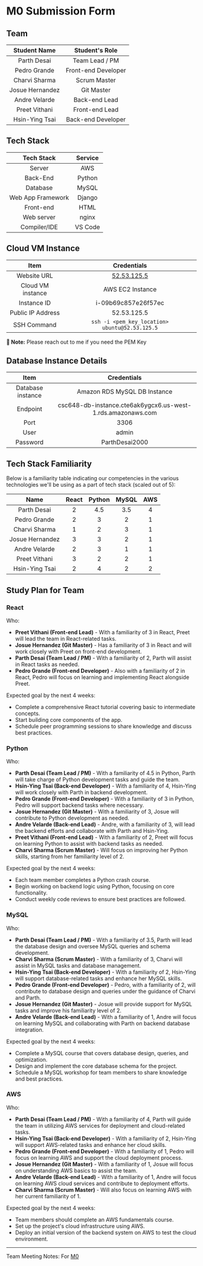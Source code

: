 # M0 Submission Form

## Team

|  Student Name   |   Student's Role    |
| :-------------: | :-----------------: |
|   Parth Desai   |   Team Lead / PM    |
|  Pedro Grande   | Front-end Developer |
|  Charvi Sharma  |    Scrum Master     |
| Josue Hernandez |     Git Master      |
|  Andre Velarde  |    Back-end Lead    |
|  Preet Vithani  |   Front-end Lead    |
| Hsin-Ying Tsai  | Back-end Developer  |

## Tech Stack

|    Tech Stack     | Service |
| :---------------: | :-----: |
|      Server       |   AWS   |
|     Back-End      | Python  |
|     Database      |  MySQL  |
| Web App Framework | Django  |
|     Front-end     |  HTML   |
|    Web server     |  nginx  |
|   Compiler/IDE    | VS Code |

## Cloud VM Instance

|       Item        |                  Credentials                   |
| :---------------: | :--------------------------------------------: |
|    Website URL    |       [52.53.125.5](http://52.53.125.5/)       |
| Cloud VM instance |                AWS EC2 Instance                |
|    Instance ID    |              i-09b69c857e26f57ec               |
| Public IP Address |                  52.53.125.5                   |
|    SSH Command    | `ssh -i <pem_key_location> ubuntu@52.53.125.5` |

**:memo: Note:** Please reach out to me if you need the PEM Key

## Database Instance Details

|       Item        |                         Credentials                         |
| :---------------: | :---------------------------------------------------------: |
| Database instance |                Amazon RDS MySQL DB Instance                 |
|     Endpoint      | csc648-db-instance.cte6ak6ygcx6.us-west-1.rds.amazonaws.com |
|       Port        |                            3306                             |
|       User        |                            admin                            |
|     Password      |                       ParthDesai2000                        |

## Tech Stack Familiarity

Below is a familiarity table indicating our competencies in the various technologies we'll be using as a part of tech stack (scaled out of 5):

|      Name       | React | Python | MySQL |  AWS  |
| :-------------: | :---: | :----: | :---: | :---: |
|   Parth Desai   |   2   |  4.5   |  3.5  |   4   |
|  Pedro Grande   |   2   |   3    |   2   |   1   |
|  Charvi Sharma  |   1   |   2    |   3   |   1   |
| Josue Hernandez |   3   |   3    |   2   |   1   |
|  Andre Velarde  |   2   |   3    |   1   |   1   |
|  Preet Vithani  |   3   |   2    |   2   |   1   |
| Hsin-Ying Tsai  |   2   |   4    |   2   |   2   |

## Study Plan for Team

### React
Who:
- **Preet Vithani (Front-end Lead)** - With a familiarity of 3 in React, Preet will lead the team in React-related tasks.
- **Josue Hernandez (Git Master)** - Has a familiarity of 3 in React and will work closely with Preet on front-end development.
- **Parth Desai (Team Lead / PM)** - With a familiarity of 2, Parth will assist in React tasks as needed.
- **Pedro Grande (Front-end Developer)** - Also with a familiarity of 2 in React, Pedro will focus on learning and implementing React alongside Preet.

Expected goal by the next 4 weeks:
- Complete a comprehensive React tutorial covering basic to intermediate concepts.
- Start building core components of the app.
- Schedule peer programming sessions to share knowledge and discuss best practices.

### Python
Who:
- **Parth Desai (Team Lead / PM)** - With a familiarity of 4.5 in Python, Parth will take charge of Python development tasks and guide the team.
- **Hsin-Ying Tsai (Back-end Developer)** - With a familiarity of 4, Hsin-Ying will work closely with Parth in backend development.
- **Pedro Grande (Front-end Developer)** - With a familiarity of 3 in Python, Pedro will support backend tasks where necessary.
- **Josue Hernandez (Git Master)** - With a familiarity of 3, Josue will contribute to Python development as needed.
- **Andre Velarde (Back-end Lead)** - Andre, with a familiarity of 3, will lead the backend efforts and collaborate with Parth and Hsin-Ying.
- **Preet Vithani (Front-end Lead)** - With a familiarity of 2, Preet will focus on learning Python to assist with backend tasks as needed.
- **Charvi Sharma (Scrum Master)** - Will focus on improving her Python skills, starting from her familiarity level of 2.

Expected goal by the next 4 weeks:
- Each team member completes a Python crash course.
- Begin working on backend logic using Python, focusing on core functionality.
- Conduct weekly code reviews to ensure best practices are followed.

### MySQL
Who:
- **Parth Desai (Team Lead / PM)** - With a familiarity of 3.5, Parth will lead the database design and oversee MySQL queries and schema development.
- **Charvi Sharma (Scrum Master)** - With a familiarity of 3, Charvi will assist in MySQL tasks and database management.
- **Hsin-Ying Tsai (Back-end Developer)** - With a familiarity of 2, Hsin-Ying will support database-related tasks and enhance her MySQL skills.
- **Pedro Grande (Front-end Developer)** - Pedro, with a familiarity of 2, will contribute to database design and queries under the guidance of Charvi and Parth.
- **Josue Hernandez (Git Master)** - Josue will provide support for MySQL tasks and improve his familiarity level of 2.
- **Andre Velarde (Back-end Lead)** - With a familiarity of 1, Andre will focus on learning MySQL and collaborating with Parth on backend database integration.

Expected goal by the next 4 weeks:
- Complete a MySQL course that covers database design, queries, and optimization.
- Design and implement the core database schema for the project.
- Schedule a MySQL workshop for team members to share knowledge and best practices.

### AWS
Who:
- **Parth Desai (Team Lead / PM)** - With a familiarity of 4, Parth will guide the team in utilizing AWS services for deployment and cloud-related tasks.
- **Hsin-Ying Tsai (Back-end Developer)** - With a familiarity of 2, Hsin-Ying will support AWS-related tasks and enhance her cloud skills.
- **Pedro Grande (Front-end Developer)** - With a familiarity of 1, Pedro will focus on learning AWS and support the cloud deployment process.
- **Josue Hernandez (Git Master)** - With a familiarity of 1, Josue will focus on understanding AWS basics to assist the team.
- **Andre Velarde (Back-end Lead)** - With a familiarity of 1, Andre will focus on learning AWS cloud services and contribute to deployment efforts.
- **Charvi Sharma (Scrum Master)** - Will also focus on learning AWS with her current familiarity of 1.

Expected goal by the next 4 weeks:
- Team members should complete an AWS fundamentals course.
- Set up the project's cloud infrastructure using AWS.
- Deploy an initial version of the backend system on AWS to test the cloud environment.

----------------------------------------------------------------------------------

Team Meeting Notes: For [M0](https://docs.google.com/document/d/1ZCAEHnGT60JFN2rU5YoC9mGCEPKwbTPVPZI0_U9VasI/edit?usp=sharing)

